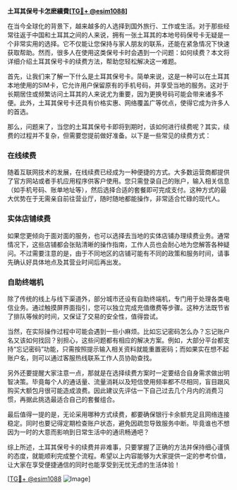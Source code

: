 **土耳其保号卡怎麽續費[[TG💪+ @esim1088](https://t.me/s/esim1088)]**

在当今全球化的背景下，越来越多的人选择到国外旅行、工作或生活。对于那些经常往返于中国和土耳其之间的人来说，拥有一张土耳其的本地号码保号卡无疑是一个非常实用的选择。它不仅能让您保持与家人朋友的联系，还能在紧急情况下快速获取帮助。然而，很多人在使用这类保号卡时会遇到一个问题：如何续费？本文将详细介绍土耳其保号卡的续费方法，帮助您轻松解决这一难题。

首先，让我们来了解一下什么是土耳其保号卡。简单来说，这是一种可以在土耳其本地使用的SIM卡，它允许用户保留原有的手机号码，并享受当地的服务。这对于长期居住或频繁访问土耳其的人来说尤为重要，因为更换号码可能会带来诸多不便。此外，土耳其保号卡还具有价格实惠、网络覆盖广等优点，使得它成为许多人的首选。

那么，问题来了，当您的土耳其保号卡即将到期时，该如何进行续费呢？其实，续费的过程并不复杂，但需要您提前做好准备。以下是一些常见的续费方式：

### 在线续费

随着互联网技术的发展，在线续费已经成为一种便捷的方式。大多数运营商都提供了官方网站或者手机应用程序供客户使用。您只需登录自己的账户，输入相关信息（如手机号码、账单地址等），然后选择合适的套餐即可完成支付。这种方式的最大优势在于无需亲自前往营业厅，随时随地都能操作，非常适合忙碌的现代人。

### 实体店铺续费

如果您更倾向于面对面的服务，也可以选择去当地的实体店铺办理续费业务。通常情况下，这些店铺都会张贴清晰的操作指南，工作人员也会耐心地为您解答各种疑问。不过需要注意的是，由于不同地区的店铺可能有不同的政策和服务时间，请事先确认好具体地点及其营业时间后再出发。

### 自助终端机

除了传统的线上与线下渠道外，部分城市还设有自助终端机，专门用于处理各类电信业务。通过触摸屏界面指引，您可以独立完成充值缴费等步骤。这种方法既节省了排队等候的时间，又保证了交易的安全性，值得尝试。

当然，在实际操作过程中可能会遇到一些小麻烦。比如忘记密码怎么办？忘记账户名又该如何找回？别担心，这些问题都有相应的解决方案。例如，大部分平台都支持“忘记密码”功能，只需按照提示输入相关资料就能重置密码；而如果实在想不起账户名，则可以通过客服热线联系工作人员协助查找。

另外还要提醒大家注意一点，那就是在选择续费方案时一定要结合自身需求做出明智决策。毕竟每个人的通话量、流量消耗以及短信使用频率都不尽相同，盲目跟风购买大额包月很可能造成浪费。因此建议先评估一下自己过去几个月内的消费习惯，再据此挑选最适合自己的套餐组合。

最后值得一提的是，无论采用哪种方式续费，都要确保银行卡余额充足且网络连接稳定。同时也要记得定期检查账户状态，避免因疏忽导致服务中断。毕竟谁也不想因为一时的大意而影响到日常生活中的通讯畅通吧？

综上所述，土耳其保号卡的续费并非难事，只要掌握了正确的方法并保持细心谨慎的态度，就能顺利完成整个流程。希望以上内容能够为大家提供一定的参考价值，让大家在享受便捷通信的同时也能享受到无忧无虑的生活体验！

[[TG💪+ @esim1088](https://t.me/s/esim1088) ![Image](https://i.postimg.cc/4NQfJmqS/Snipaste-2025-05-13-00-14-12.png)]